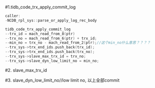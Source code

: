 #1.tidb_code_trx_apply_commit_log

```cpp
caller:
-NCDB_rpl_sys::parse_or_apply_log_rec_body

tidb_code_trx_apply_commit_log
--trx_id = mach_read_from_8(ptr)
--trx_no = mach_read_from_6(ptr) + trx_id;
--min_no = trx_no - mach_read_from_2(ptr);//这个min_no什么意思？？？？
--trx_sys->trx_end_ids.push_back(trx_id);
--trx_sys->trx_end_ids.push_back(trx_no);
--trx_sys->slave_max_trx_id = trx_no;
--trx_sys->slave_dyn_low_limit_no = min_no;

```

#2. slave_max_trx_id

#3. slave_dyn_low_limit_no//low limit no, 以上全部commit

